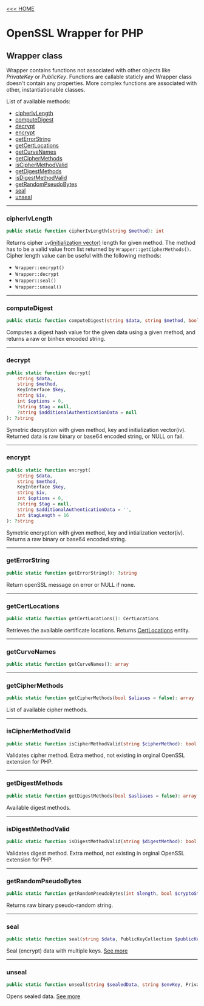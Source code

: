 [<<< HOME](../README.md)

# OpenSSL Wrapper for PHP

## Wrapper class
Wrapper contains functions not associated with other objects like *PrivateKey* or *PublicKey*.
Functions are callable staticly and Wrapper class doesn't contain any properties.
More complex functions are associated with other, instantiationable classes.

List of available methods:
- [cipherIvLength](#cipherIvLength)
- [computeDigest](#computeDigest)
- [decrypt](#decrypt)
- [encrypt](#encrypt)
- [getErrorString](#getErrorString)
- [getCertLocations](#getCertLocations)
- [getCurveNames](#getCurveNames)
- [getCipherMethods](#getCipherMethods)
- [isCipherMethodValid](#isCipherMethodValid)
- [getDigestMethods](#getDigestMethods)
- [isDigestMethodValid](#isDigestMethodValid)
- [getRandomPseudoBytes](#getRandomPseudoBytes)
- [seal](#seal)
- [unseal](#unseal)


---

### cipherIvLength
```php
public static function cipherIvLength(string $method): int
```
Returns cipher `iv`[(initialization vector)](https://en.wikipedia.org/wiki/Initialization_vector)
length for given method. The method has to be a valid value from list
returned by `Wrapper::getCipherMethods()`. Cipher length value can be useful with the following methods:
- `Wrapper::encrypt()`
- `Wrapper::decrypt`
- `Wrapper::seal()`
- `Wrapper::unseal()`

---

### computeDigest
```php
public static function computeDigest(string $data, string $method, bool $rawOutput = false): string
```
Computes a digest hash value for the given data using a given method, and returns a raw or binhex encoded string.

---

### decrypt
```php
public static function decrypt(
    string $data,
    string $method,
    KeyInterface $key,
    string $iv,
    int $options = 0,
    ?string $tag = null,
    ?string $additionalAuthenticationData = null
): ?string
```
Symetric decryption with given method, key and initialization vector(iv).
Returned data is raw binary or base64 encoded string, or NULL on fail.

---

### encrypt
```php
public static function encrypt(
    string $data,
    string $method,
    KeyInterface $key,
    string $iv,
    int $options = 0,
    ?string $tag = null,
    string $additionalAuthenticationData = '',
    int $tagLength = 16
): ?string
```
Symetric encryption with given method, key and intialization vector(iv).
Returns a raw binary or base64 encoded string.

---

### getErrorString
```php
public static function getErrorString(): ?string
```
Return openSSL message on error or NULL if none.

---

### getCertLocations
```php
public static function getCertLocations(): CertLocations
```
Retrieves the available certificate locations.
Returns [CertLocations](README.entities.md#certlocations) entity.

---

### getCurveNames
```php
public static function getCurveNames(): array
```

---

### getCipherMethods
```php
public static function getCipherMethods(bool $aliases = false): array
```
List of available cipher methods.

---

### isCipherMethodValid
```php
public static function isCipherMethodValid(string $cipherMethod): bool
```
Validates cipher method.
Extra method, not existing in orginal OpenSSL extension for PHP.

---

### getDigestMethods
```php
public static function getDigestMethods(bool $asliases = false): array
```
Available digest methods.

---

### isDigestMethodValid
```php
public static function isDigestMethodValid(string $digestMethod): bool
```
Validates digest method.
Extra method, not existing in orginal OpenSSL extension for PHP.

---

### getRandomPseudoBytes
```php
public static function getRandomPseudoBytes(int $length, bool $cryptoStrong = true): ?string
```
Returns raw binary pseudo-random string.

---

### seal
```php
public static function seal(string $data, PublicKeyCollection $publicKeys, string $method = 'RC4', ?string $iv = null): ?SealResult
```
Seal (encrypt) data with multiple keys.
[See more](https://www.php.net/manual/en/function.openssl-seal.php)

---

### unseal
```php
public static function unseal(string $sealedData, string $envKey, PrivateKey $privateKey, string $passphrase = null, string $method = 'RC4', string $iv = ''): ?string
```

Opens sealed data.
[See more](https://www.php.net/manual/en/function.openssl-open.php)
